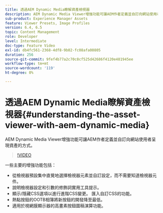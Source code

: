 ```yaml
---
title: 透過AEM Dynamic Media瞭解資產檢視器
description: AEM Dynamic Media Viewer增強功能可讓AEM作者定義並自訂向網站使用者呈現資產的方式。
sub-product: Experience Manager Assets
feature: Viewer Presets, Image Profiles
version: 6.4, 6.5
topic: Content Management
role: Developer
level: Intermediate
doc-type: Feature Video
exl-id: db4fc561-2368-4df8-9b02-fc08afa00805
duration: 256
source-git-commit: 9fef4b77a2c70c8cf525d42686f4120e481945ee
workflow-type: tm+mt
source-wordcount: '119'
ht-degree: 0%

---
```


# 透過AEM Dynamic Media瞭解資產檢視器{#understanding-the-asset-viewer-with-aem-dynamic-media}

AEM Dynamic Media Viewer增強功能可讓AEM作者定義並自訂向網站使用者呈現資產的方式。

>[!VIDEO](https://video.tv.adobe.com/v/17783?quality=12&learn=on)

一些主要的增強功能包括：

* 從檢視器預設集中直覺地選擇檢視器元素並自訂設定，而不需要知道檢視器元件。
* 說明檢視器設定和引數的修飾詞實用工具提示。
* 顯示/隱藏CSS選項以進行進階CSS變更。 匯入自訂CSS的功能。
* 熱點按鈕的OOTB相簿將新按鈕的開發降至最低。
* 適用於視網膜顯示器的高畫素按鈕圖稿演算功能。
